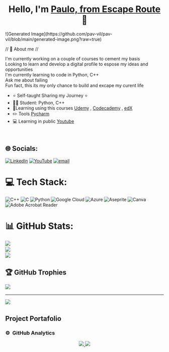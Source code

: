 <div align="center">
<h1 align="center">Hello, I'm <a href="https://aristi.dev">Paulo, from Escape Route</a> 👋</h1>
</div>
![Generated Image](https://github.com/pav-vil/pav-vil/blob/main/generated-image.png?raw=true)

// 💫 About me //

I'm currently working on a couple of courses to cement my basis <br>Looking to learn and develop a digital profile to espose my ideas and opportunities <br>I'm currently learning to code in Python, C++<br>Ask me about failing <br>Fun fact, this its my only chance to build and excape my curent life <br>
- ⭐ Self-taught Sharing my Journey ⭐ 
- 🐱‍🏍 Student: Python, C++
- 🦉Learning using this courses [Udemy](https://www.udemy.com/course/100-days-of-code/?couponCode=KEEPLEARNING) , [Codecademy](https://www.codecademy.com/catalog/language/c-plus-plus?g_network=g&g_productchannel=&g_adid=518718870684&g_locinterest=&g_keyword=learn%20c%2B%2B%20free&g_acctid=243-039-7011&g_adtype=&g_keywordid=kwd-375799138533&g_ifcreative=&g_campaign=account&g_locphysical=9209989&g_adgroupid=102650142713&g_productid=&g_source={sourceid}&g_merchantid=&g_placement=&g_partition=&g_campaignid=10074200771&g_ifproduct=&utm_id=t_kwd-375799138533:ag_102650142713:cp_10074200771:n_g:d_c&utm_source=google&utm_medium=paid-search&utm_term=learn%20c%2B%2B%20free&utm_campaign=ROW_Language:_Basic_-_Exact&utm_content=518718870684&g_adtype=search&g_acctid=243-039-7011&gad_source=1&gad_campaignid=10074200771&gbraid=0AAAAAon8KZHloUjbXhoxt_bvLVnutGpBX&gclid=CjwKCAjwr5_CBhBlEiwAzfwYuD1tUAZuQTIMbKqVHJNa_oq59075eANgzNNakHCiKLPcfaHBzTcYSRoCvMQQAvD_BwE) , [edX](https://learning.edx.org/course/course-v1:HarvardX+CS50+X/home)
- ✏️ Tools [Pycharm](https://www.jetbrains.com/pycharm/)
- 💻 Learning in public [Youtube](https://appcademy.dev)
<br>

## 🌐 Socials:
[![LinkedIn](https://img.shields.io/badge/LinkedIn-%230077B5.svg?logo=linkedin&logoColor=white)](https://linkedin.com/in/www.linkedin.com/in/paulo-villalobos-935218122) [![YouTube](https://img.shields.io/badge/YouTube-%23FF0000.svg?logo=YouTube&logoColor=white)](https://youtube.com/@@gamerperspectiv) [![email](https://img.shields.io/badge/Email-D14836?logo=gmail&logoColor=white)](mailto:pgarro_@hotmail.com) 

# 💻 Tech Stack:
![C++](https://img.shields.io/badge/c++-%2300599C.svg?style=flat&logo=c%2B%2B&logoColor=white) ![C](https://img.shields.io/badge/c-%2300599C.svg?style=flat&logo=c&logoColor=white) ![Python](https://img.shields.io/badge/python-3670A0?style=flat&logo=python&logoColor=ffdd54) ![Google Cloud](https://img.shields.io/badge/GoogleCloud-%234285F4.svg?style=flat&logo=google-cloud&logoColor=white) ![Azure](https://img.shields.io/badge/azure-%230072C6.svg?style=flat&logo=microsoftazure&logoColor=white) ![Aseprite](https://img.shields.io/badge/Aseprite-FFFFFF?style=flat&logo=Aseprite&logoColor=#7D929E) ![Canva](https://img.shields.io/badge/Canva-%2300C4CC.svg?style=flat&logo=Canva&logoColor=white) ![Adobe Acrobat Reader](https://img.shields.io/badge/Adobe%20Acrobat%20Reader-EC1C24.svg?style=flat&logo=Adobe%20Acrobat%20Reader&logoColor=white)
# 📊 GitHub Stats:
![](https://github-readme-stats.vercel.app/api?username=pav-vil&theme=dark&hide_border=false&include_all_commits=false&count_private=false)<br/>
![](https://nirzak-streak-stats.vercel.app/?user=pav-vil&theme=dark&hide_border=false)<br/>
![](https://github-readme-stats.vercel.app/api/top-langs/?username=pav-vil&theme=dark&hide_border=false&include_all_commits=false&count_private=false&layout=compact)

## 🏆 GitHub Trophies
![](https://github-profile-trophy.vercel.app/?username=pav-vil&theme=radical&no-frame=false&no-bg=true&margin-w=4)

---
[![](https://visitcount.itsvg.in/api?id=pav-vil&icon=0&color=0)](https://visitcount.itsvg.in)

<!-- Proudly created with GPRM ( https://gprm.itsvg.in ) -->









## Project Portafolio

### ⚙️ &nbsp;GitHub Analytics

<p align="center">
<a href="https://github.com/pav-vil">
  <img height="180em" src="https://github-readme-stats-eight-theta.vercel.app/api?username=pav-vil&show_icons=true&theme=algolia&include_all_commits=true&count_private=true"/>
  <img height="180em" src="https://github-readme-stats-eight-theta.vercel.app/api/top-langs/?username=pav-vil&layout=compact&langs_count=8&theme=algolia"/>
</a>
</p>
